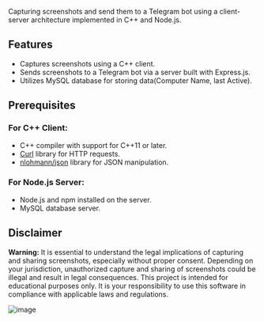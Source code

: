 Capturing screenshots and send them to a Telegram bot using a client-server architecture implemented in C++ and Node.js.

## Features

- Captures screenshots using a C++ client.
- Sends screenshots to a Telegram bot via a server built with Express.js.
- Utilizes MySQL database for storing data(Computer Name, last Active).

## Prerequisites

### For C++ Client:

- C++ compiler with support for C++11 or later.
- [Curl](https://curl.se/) library for HTTP requests.
- [nlohmann/json](https://github.com/nlohmann/json) library for JSON manipulation.

### For Node.js Server:

- Node.js and npm installed on the server.
- MySQL database server.

## Disclaimer


**Warning:** It is essential to understand the legal implications of capturing and sharing screenshots, especially without proper consent. Depending on your jurisdiction, unauthorized capture and sharing of screenshots could be illegal and result in legal consequences. This project is intended for educational purposes only. It is your responsibility to use this software in compliance with applicable laws and regulations.

![image](https://github.com/majortom69/screenspy/assets/85795310/ef11374a-dee2-4f19-88ba-928311d3e4f1)



